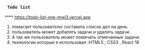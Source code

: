 ###  ` Todo list`
**** https://todo-list-one-mwi3.vercel.app
1) помагает пользователю составить список дел на день
2) пользователь может добалять задачи и удалять задачи.
3) А так же пользователь может помечать отмечанные задачи.
4) технологии которые я использовал :HTML5 , CSS3 , React 18
